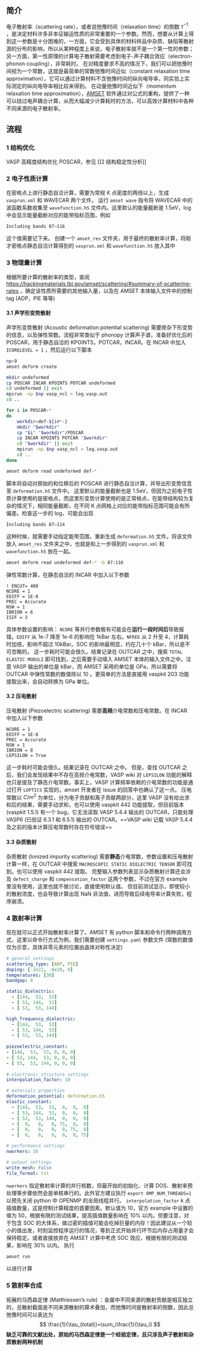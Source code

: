 ## 简介
电子散射率（scattering rate），或者说弛豫时间（relaxation time）的倒数 $\tau^{-1}$ ，是决定材料许多非本征输运性质的非常重要的一个参数。然而，想要从计算上得到这一参数是十分困难的，一方面，它会受到具体的材料样品中杂质、缺陷等散射源的分布的影响，所以从某种程度上来说，电子散射率就不是一个第一性的参数；另一方面，第一性原理的计算电子散射需要考虑到电子-声子耦合效应（electron-phonon coupling），非常耗时。
在对精度要求不高的情况下，我们可以把弛豫时间视为一个常数，这就是最简单的常数弛豫时间近似（constant relaxation time approximation），它可以通过计算材料不含弛豫时间的纵向电导率，同实验上实际测定的纵向电导率相比较来得到。
在动量弛豫时间近似下（momentum relaxation time approximation），[AMSET](https://hackingmaterials.lbl.gov/amset/) 软件通过对公式的重构，提供了一种可以绕过电声耦合计算，从而大幅减少计算耗时的方法，可以高效计算材料中各种不同来源的电子散射率。
## 流程
### 1 结构优化
VASP 高精度结构优化 POSCAR，参见 [[2 结构稳定性分析]]
### 2 电子性质计算
在密格点上进行静态自洽计算，需要为常规 K 点密度的两倍以上，生成 `vasprun.xml` 和 WAVECAR 两个文件。
运行 `amset wave` 指令将 WAVECAR 中的波函数系数收集至 `wavefunction.h5` 文件内。这里默认的能量截断是 1.5eV，log 中会显示能量截断对应的能带指标范围，例如
```
Including bands 87—116
```
这个值需要记下来。
创建一个 `amset_res` 文件夹，用于最终的散射率计算，将刚才密格点静态自洽计算得到的 `vasprun.xml` 和 `wavefunction.h5` 放入其中
### 3 物理量计算
根据所要计算的散射率的类型，查阅 https://hackingmaterials.lbl.gov/amset/scattering/#summary-of-scattering-rates ，确定该性质所需要的其他输入量，以及在 AMSET 本体输入文件中的控制 tag (ADP，PIE 等等)
#### 3.1 声学形变势散射
声学形变势散射 (Acoustic deformation potential scattering) 需要掺杂下形变势的信息，以及弹性常数。流程非常类似于 phonopy 计算声子谱，准备好优化后的 POSCAR，用于静态自洽的 KPOINTS，POTCAR，INCAR。在 INCAR 中加入 `ICORELEVEL = 1` ，然后运行以下脚本
```bash
np=9
amset deform create

mkdir undeformed
cp POSCAR INCAR KPOINTS POTCAR undeformed
cd undeformed || exit
mpirun -np $np vasp_ncl > log.vasp.out
cd ..

for i in POSCAR-*
do
    workdir=def-${i#*-}
    mkdir "$workdir"
    cp "$i" "$workdir"/POSCAR
    cp INCAR KPOINTS POTCAR "$workdir"
    cd "$workdir" || exit
    mpirun -np $np vasp_ncl > log.vasp.out
    cd ..
done

amset deform read undeformed def-*
```
脚本将自动对原始的和位移后的 POSCAR 进行静态自洽计算，并导出形变势信息至 `deformation.h5` 文件中。
这里默认的能量截断也是 1.5eV，但因为之前电子性质计算使用的是密格点，而这里形变势计算使用的是正常格点，在能带结构较为复杂的情况下，相同能量截断，在不同 K 点网格上对应的能带指标范围可能会有所偏差。检查这一步的 log，可能会出现
```
Including bands 87—114
```
这种时候，就需要手动指定能带范围，重新生成 `deformation.h5` 文件。将该文件放入 `amset_res` 文件夹之中，也就是和上一步得到的 `vasprun.xml` 和 `wavefunction.h5` 放在一起。
```bash
amset deform read undeformed def-* -b 87:116
```
弹性常数计算，在静态自洽的 INCAR 中加入以下参数
```
! ENCUT= 400
NCORE = 1
EDIFF = 1E-8
PREC = Accurate
NSW = 1
IBRION = 6
ISIF = 3
```
具体参数设置的影响： `NCORE` 等并行参数极有可能会在**运行一段时间后**导致报错。`EDIFF` 从 1e-7 降至 1e-6 的影响在 1kBar 左右。`NFREE` 从 2 升至 4，计算耗时加倍，影响不超过 10kBar。SOC 的影响最明显，约在几十个 kBar，所以是不可忽略的。
这一步耗时可能会很久。结果记录在 OUTCAR 之中，搜索 `TOTAL ELASTIC MODULI` 即可找到，之后需要手动填入 AMSET 本体的输入文件之中。注意 VASP 输出的单位是 kBar，而 AMSET 采用的单位是 GPa，所以需要将 OUTCAR 中弹性常数的数值除以 10 。更简单的方法是直接用 vaspkit 203 功能提取出来，会自动转换为 GPa 单位。
#### 3.2 压电散射
压电散射 (Piezoelectric scattering) 需要**高频**介电常数和压电常数。在 INCAR 中加入以下参数
```
NCORE = 1
EDIFF = 1E-8
PREC = Accurate
NSW = 1
IBRION = 8
LEPSILON = True
```
这一步耗时可能会很久。结果记录在 OUTCAR 之中。
但是，查找 OUTCAR 之后，我们会发现结果中不存在高频介电常数，VASP wiki 对 `LEPSILON` 功能的解释也只是提及了静态介电常数。事实上，VASP 计算频率依赖的介电常数的功能是通过打开 `LOPTICS` 实现的，amset 开发者在 issue 的回答中也确认了这一点。
压电常数以 $C/m^2$ 为单位，分为电子贡献和离子贡献两部分，这里 VASP 没有给出求和后的结果，需要手动求和，也可以使用 vaspkit 442 功能提取，但目前版本 (vaspkit 1.5.1) 有一个 bug，它无法读取 VASP 5.4.4 输出的 OUTCAR，只能处理 VASP6 (已验证 6.3.1 和 6.5.1) 输出的 OUTCAR。==VASP wiki 记载 VASP 5.4.4 及之前的版本计算压电常数时存在符号错误==
#### 3.3 杂质散射
杂质散射 (Ionized impurity scattering) 需要**静态**介电常数，参数设置和压电散射计算一样，在 OUTCAR 中搜索 `MACROSCOPIC STATIC DIELECTRIC TENSOR` 即可找到。也可以使用 vaspkit 442 提取。
完整输入参数列表显示杂质散射计算还会涉及 `defect_charge` 和 `compensation_factor` 这两个参数，不过在官方 example 里没有使用，这里也就不做讨论，直接使用默认值。
但目前测试显示，即使较小的散射浓度，也会导致计算出现 NaN 非法值，进而导致后续电导率计算失败，程序崩溃。
### 4 散射率计算
现在就可以正式开始散射率计算了。AMSET 有 python 脚本和命令行两种调用方式，这里以命令行方式为例，我们需要创建 `settings.yaml` 参数文件 (常数的数值仅为示意，具体非零元素的位置由晶体对称性决定)
```yaml
# general settings
scattering_type: [ADP, PIE]
doping: [-2e22, -8e20, 0]
temperatures: [30]
bandgap: 0

static_dielectric: 
  - [144,  53,  53]
  - [ 53, 144,  53]
  - [ 53,  53, 144]

high_frequency_dielectric: 
  - [144,  53,  53]
  - [ 53, 144,  53]
  - [ 53,  53, 144]
 
piezoelectric_constant:
- [144,  53,  53, 0, 0, 0]
- [ 53, 144,  53, 0, 0, 0]
- [ 53,  53, 144, 0, 0, 0]
  
# electronic_structure settings
interpolation_factor: 10

# materials properties
deformation_potential: deformation.h5
elastic_constant:
  - [144,  53,  53,  0,  0,  0]
  - [ 53, 144,  53,  0,  0,  0]
  - [ 53,  53, 144,  0,  0,  0]
  - [  0,   0,   0, 75,  0,  0]
  - [  0,   0,   0,  0, 75,  0]
  - [  0,   0,   0,  0,  0, 75]

# performance settings
nworkers: 16

# output settings
write_mesh: False
file_format: txt
```
`nworkers` 指定散射率计算的并行核数，但最开始的初始化、计算 DOS、散射率预处理等步骤依然会是单核串行的。此外官方建议执行 `export OMP_NUM_THREADS=1` 以预先关闭 python 中 OPENMP 的全局线程并行。
`interpolation_factor` k 点插值数量，这是控制计算精度的首要因素。默认值为 10，官方 example 中设置的值为 50，根据有限的测试结果，提高插值数量影响在 10% 以内。但要注意，对于包含 SOC 的大体系，做过密的插值可能会吃掉巨量的内存！因此建议从一个较小的值出发，时刻监控程序运行的情况，等到正式开始并行环节后内存占用量才会保持稳定。或者直接放弃在 AMSET 计算中考虑 SOC 效应，根据有限的测试结果，影响在 30% 以内。
执行
```bash
amset run
```
以进行计算
### 5 散射率合成
拓展的马西森定律 (Matthiessen’s rule) ：金属中不同来源的散射贡献是相互独立的，总散射截面是不同来源散射的算术叠加，而弛豫时间是散射率的倒数，因此总弛豫时间可以表达为
$$
\frac{1}{\tau_{total}}=\sum_i\frac{1}{\tau_i}
$$
**缺乏可靠的文献出处，原始的马西森定律是一个经验定律，且只涉及声子散射和杂质散射两种机制**
